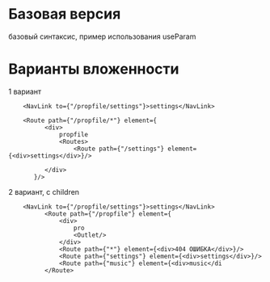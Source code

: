 # Базовая версия

базовый синтаксис, пример использования useParam

# Варианты вложенности

1 вариант

````
    <NavLink to={"/propfile/settings"}>settings</NavLink>
    
    <Route path={"/propfile/*"} element={
          <div>
              propfile
              <Routes>
                  <Route path={"/settings"} element={<div>settings</div>}/>
           
          </div>
       }/>
````

2 вариант, c children

````
    <NavLink to={"/propfile/settings"}>settings</NavLink>
          <Route path={"/propfile"} element={
              <div>
                  pro
                  <Outlet/>
              </div>
              <Route path={"*"} element={<div>404 ОШИБКА</div>}/>
              <Route path={"settings"} element={<div>settings</div>}/>
              <Route path={"music"} element={<div>music</di
          </Route>
````